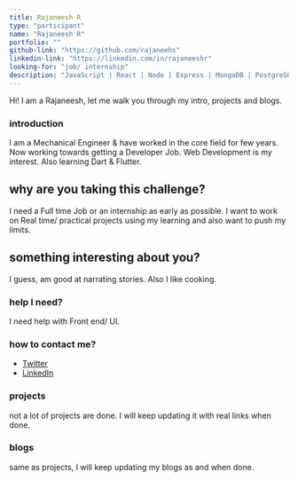 ```yaml
---
title: Rajaneesh R
type: "participant"
name: "Rajaneesh R"
portfolio: ""
github-link: "https://github.com/rajaneehs"
linkedin-link: "https://linkedin.com/in/rajaneeshr"
looking-for: "job/ internship"
description: "JavaScript | React | Node | Express | MongoDB | PostgreSQL | HTML | CSS | Dart"
---
```


Hi! I am a Rajaneesh, let me walk you through my intro, projects and blogs.

### introduction

I am a Mechanical Engineer & have worked in the core field for few years. Now working towards getting a Developer Job. Web Development is my interest. Also learning Dart & Flutter.

## why are you taking this challenge?

I need a Full time Job or an internship as early as possible.
I want to work on Real time/ practical projects using my learning and also want to push my limits.

## something interesting about you?

I guess, am good at narrating stories. Also I like cooking.

### help I need?

I need help with Front end/ UI.

### how to contact me?

- [Twitter](http://github.com/rajaneehs)
- [LinkedIn](http://linkedin.com/in/rajaneeshr)

### projects

not a lot of projects are done. I will keep updating it with real links when done.

### blogs

same as projects, I will keep updating my blogs as and when done.
